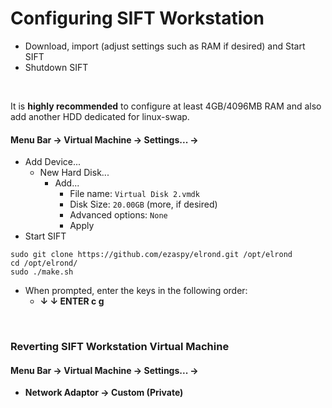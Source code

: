 # Configuring SIFT Workstation

- Download, import (adjust settings such as RAM if desired) and Start SIFT
- Shutdown SIFT
<br>

It is **highly recommended** to configure at least 4GB/4096MB RAM and also add another HDD dedicated for linux-swap.<br>
#### **Menu Bar -> Virtual Machine -> Settings... ->**
  - Add Device...
    - New Hard Disk...
      - Add...
        - File name: `Virtual Disk 2.vmdk`
        - Disk Size: `20.00GB` (more, if desired)
        - Advanced options: `None`
        - Apply
- Start SIFT<br>

`sudo git clone https://github.com/ezaspy/elrond.git /opt/elrond`<br>
`cd /opt/elrond/`<br>
`sudo ./make.sh`<br>
- When prompted, enter the keys in the following order:
  - **&darr; &darr; ENTER c g**

<br>

### Reverting SIFT Workstation Virtual Machine

#### **Menu Bar -> Virtual Machine -> Settings... ->**

- **Network Adaptor -> Custom (Private)**<br><br><br>
